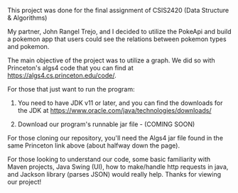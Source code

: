 This project was done for the final assignment of CSIS2420 (Data Structure 
& Algorithms)

My partner, John Rangel Trejo, and I decided to utilize the PokeApi and 
build a pokemon app that users could see the relations between pokemon 
types and pokemon.

The main objective of the project was to utilize a graph.  We did so with 
Princeton's algs4 code that you can find at 
https://algs4.cs.princeton.edu/code/.

For those that just want to run the program:

1) You need to have JDK v11 or later, and you can find the downloads for 
the JDK at https://www.oracle.com/java/technologies/downloads/

2) Download our program's runnable jar file - (COMING SOON)

For those cloning our repository, you'll need the Algs4 jar file found in 
the same Princeton link above (about halfway down the page).  

For those looking to understand our code, some basic familiarity with 
Maven projects, Java Swing (UI), how to make/handle http requests in java, 
and Jackson library (parses JSON) would really help.  Thanks for viewing 
our project!
